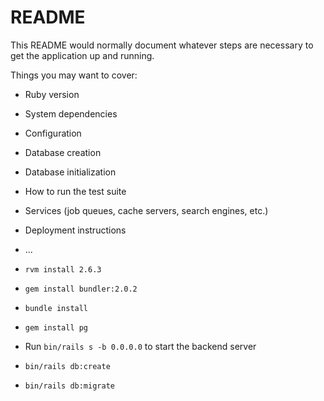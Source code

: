 # README

This README would normally document whatever steps are necessary to get the
application up and running.

Things you may want to cover:

* Ruby version

* System dependencies

* Configuration

* Database creation

* Database initialization

* How to run the test suite

* Services (job queues, cache servers, search engines, etc.)

* Deployment instructions

* ...

* `rvm install 2.6.3`
* `gem install bundler:2.0.2`
* `bundle install`
* `gem install pg`
* Run `bin/rails s -b 0.0.0.0` to start the backend server
* `bin/rails db:create`
* `bin/rails db:migrate`
